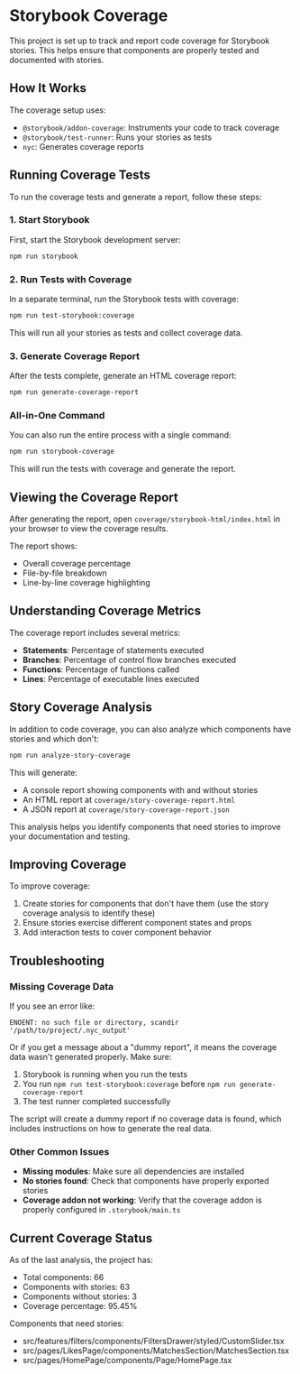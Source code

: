 # Storybook Coverage

This project is set up to track and report code coverage for Storybook stories. This helps ensure that components are properly tested and documented with stories.

## How It Works

The coverage setup uses:

- `@storybook/addon-coverage`: Instruments your code to track coverage
- `@storybook/test-runner`: Runs your stories as tests
- `nyc`: Generates coverage reports

## Running Coverage Tests

To run the coverage tests and generate a report, follow these steps:

### 1. Start Storybook

First, start the Storybook development server:

```bash
npm run storybook
```

### 2. Run Tests with Coverage

In a separate terminal, run the Storybook tests with coverage:

```bash
npm run test-storybook:coverage
```

This will run all your stories as tests and collect coverage data.

### 3. Generate Coverage Report

After the tests complete, generate an HTML coverage report:

```bash
npm run generate-coverage-report
```

### All-in-One Command

You can also run the entire process with a single command:

```bash
npm run storybook-coverage
```

This will run the tests with coverage and generate the report.

## Viewing the Coverage Report

After generating the report, open `coverage/storybook-html/index.html` in your browser to view the coverage results.

The report shows:

- Overall coverage percentage
- File-by-file breakdown
- Line-by-line coverage highlighting

## Understanding Coverage Metrics

The coverage report includes several metrics:

- **Statements**: Percentage of statements executed
- **Branches**: Percentage of control flow branches executed
- **Functions**: Percentage of functions called
- **Lines**: Percentage of executable lines executed

## Story Coverage Analysis

In addition to code coverage, you can also analyze which components have stories and which don't:

```bash
npm run analyze-story-coverage
```

This will generate:

- A console report showing components with and without stories
- An HTML report at `coverage/story-coverage-report.html`
- A JSON report at `coverage/story-coverage-report.json`

This analysis helps you identify components that need stories to improve your documentation and testing.

## Improving Coverage

To improve coverage:

1. Create stories for components that don't have them (use the story coverage analysis to identify these)
2. Ensure stories exercise different component states and props
3. Add interaction tests to cover component behavior

## Troubleshooting

### Missing Coverage Data

If you see an error like:

```
ENOENT: no such file or directory, scandir '/path/to/project/.nyc_output'
```

Or if you get a message about a "dummy report", it means the coverage data wasn't generated properly. Make sure:

1. Storybook is running when you run the tests
2. You run `npm run test-storybook:coverage` before `npm run generate-coverage-report`
3. The test runner completed successfully

The script will create a dummy report if no coverage data is found, which includes instructions on how to generate the real data.

### Other Common Issues

- **Missing modules**: Make sure all dependencies are installed
- **No stories found**: Check that components have properly exported stories
- **Coverage addon not working**: Verify that the coverage addon is properly configured in `.storybook/main.ts`

## Current Coverage Status

As of the last analysis, the project has:

- Total components: 66
- Components with stories: 63
- Components without stories: 3
- Coverage percentage: 95.45%

Components that need stories:

- src/features/filters/components/FiltersDrawer/styled/CustomSlider.tsx
- src/pages/LikesPage/components/MatchesSection/MatchesSection.tsx
- src/pages/HomePage/components/Page/HomePage.tsx
